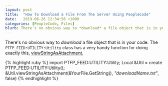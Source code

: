```yaml
---
layout: post
title:  "How To Download a File From The Server Using PeopleCode"
date:   2019-06-26 12:34:56 +1000
categories: [PeopleCode, Files]
blurb: There's no obvious way to *download* a file object that is in your code. A PeopleSoft Utility class has a very handy function for doing exactly this,  viewStringAsAttachment.
---
```


There's no obvious way to *download* a file object that is in your code. The ```PTFP_FEED:UTILITY:Utility``` class has a very handy function for doing exactly this,  [viewStringAsAttachment.](https://docs.oracle.com/cd/F13640_01/pt857pbr2/eng/pt/tpcr/langref_UtilityClassMethods-1b6639.html#u717f010e-484a-44f6-aaca-988e080ca02f)

{% highlight ruby %}
import PTFP_FEED:UTILITY:Utility;
Local &Util = create PTFP_FEED:UTILITY:Utility();
&Util.viewStringAsAttachment(&YourFile.GetString(), _"downloadName.txt"_, false)
{% endhighlight %}
<!--stackedit_data:
eyJoaXN0b3J5IjpbLTE1MTY3NjMwOSwtNjkwNTcyNzI1LC0xMj
Y2NzEyMzksLTEyNDg5MDU3ODddfQ==
-->